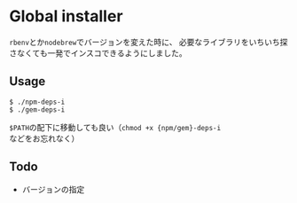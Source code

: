 # Global installer

`rbenv`とか`nodebrew`でバージョンを変えた時に、
必要なライブラリをいちいち探さなくても一発でインスコできるようにしました。

## Usage

```
$ ./npm-deps-i
$ ./gem-deps-i
```

`$PATH`の配下に移動しても良い（`chmod +x {npm/gem}-deps-i`などをお忘れなく）

## Todo

- バージョンの指定

